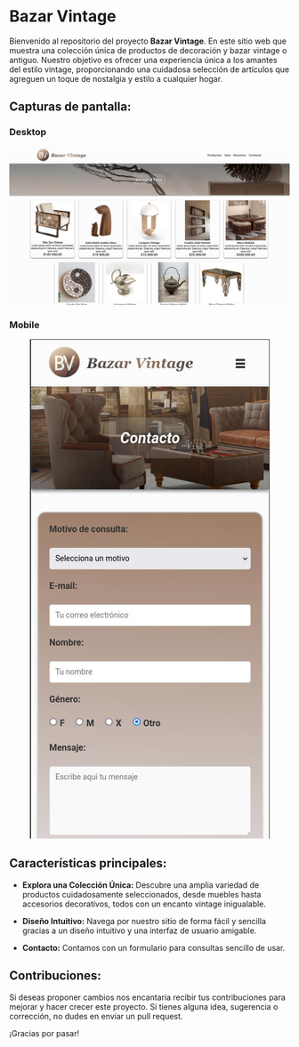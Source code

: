 # Bazar Vintage

Bienvenido al repositorio del proyecto **Bazar Vintage**. En este sitio web que muestra una colección única de productos de decoración y bazar vintage o antiguo. Nuestro objetivo es ofrecer una experiencia única a los amantes del estilo vintage, proporcionando una cuidadosa selección de artículos que agreguen un toque de nostalgia y estilo a cualquier hogar.

## Capturas de pantalla:

### Desktop

<div align="center">
  <img src="./images/readme_home.jpg" alt="Captura version Desktop" style="max-width:100%;">
</div>

### Mobile

<div align="center">
<img src="./images/readme_mobile.jpg" alt="Captura version Mobile" style="max-width:100%;">
</div>

## Características principales:

- **Explora una Colección Única:** Descubre una amplia variedad de productos cuidadosamente seleccionados, desde muebles hasta accesorios decorativos, todos con un encanto vintage inigualable.

- **Diseño Intuitivo:** Navega por nuestro sitio de forma fácil y sencilla gracias a un diseño intuitivo y una interfaz de usuario amigable.

- **Contacto:** Contamos con un formulario para consultas sencillo de usar.

## Contribuciones:

Si deseas proponer cambios nos encantaría recibir tus contribuciones para mejorar y hacer crecer este proyecto. Si tienes alguna idea, sugerencia o corrección, no dudes en enviar un pull request.

¡Gracias por pasar!
